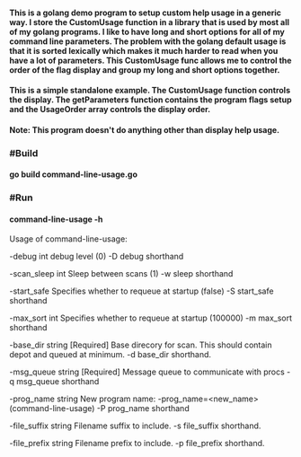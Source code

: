#### This is a golang demo program to setup custom help usage in a generic way.  I store the CustomUsage function in a library that is used by most all of my golang programs. I like to have long and short options for all of my command line parameters.  The problem with the golang default usage is that it is sorted lexically which makes it much harder to read when you have a lot of parameters.  This CustomUsage func allows me to control the order of the flag display and group my long and short options together.

#### This is a simple standalone example. The CustomUsage function controls the display.  The getParameters function contains the program flags setup and the UsageOrder array controls the display order.
#### Note: This program doesn't do anything other than display help usage.

### #Build
#### go build command-line-usage.go

### #Run
#### command-line-usage -h
Usage of command-line-usage:

  -debug  int	debug level (0)
	  -D  	debug shorthand

  -scan_sleep  int	Sleep between scans (1)
	  -w  	sleep shorthand

  -start_safe  	Specifies whether to requeue at startup (false)
	  -S  	start_safe shorthand

  -max_sort  int	Specifies whether to requeue at startup (100000)
	  -m  	max_sort shorthand

  -base_dir  string	[Required] Base direcory for scan. This should contain depot and queued at minimum.
	  -d  	base_dir shorthand.

  -msg_queue  string	[Required] Message queue to communicate with procs
	  -q  	msg_queue shorthand

  -prog_name  string	New program name: -prog_name=<new_name> (command-line-usage)
	  -P  	prog_name shorthand

  -file_suffix  string	Filename suffix to include.
	  -s  	file_suffix shorthand.

  -file_prefix  string	Filename prefix to include.
	  -p  	file_prefix shorthand.

